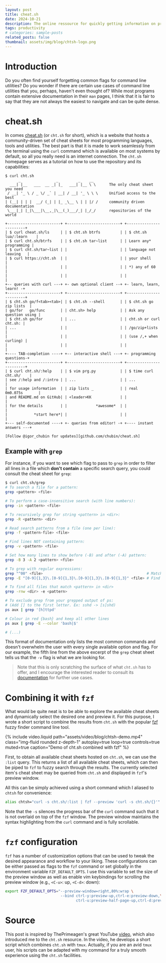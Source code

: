 ```yaml
---
layout: post
title: cheat.sh
date: 2024-10-21
description: The online ressource for quickly getting information on programming languages and core utilities
tags: productivity
# categories: sample-posts
related_posts: false
thumbnail: assets/img/blog/chtsh-logo.png
---
```


# Introduction

Do you often find yourself forgetting common flags for command line utilities?
Do you wonder if there are certain use cases of command line utilities that you, perhaps, haven't even thought of?
While most programs contain extensive documentation in their `man` pages, I think that it is fair to say that they are not always the easiest to navigate and can be quite dense.

# cheat.sh

In comes [cheat.sh](https://www.cht.sh) (or `cht.sh` for short), which is a website that hosts a community-driven set of cheat sheets for most programming languages, tools and utilities.
The best part is that it is made to work seamlessly from the terminal using the `curl` command which is available on most systems by default, so all you really need is an internet connection.
The `cht.sh` homepage serves as a tutorial on how to use the repository and its capabilities:

```text
$ curl cht.sh
      _                _         _    __
  ___| |__   ___  __ _| |_   ___| |__ \ \      The only cheat sheet you need
 / __| '_ \ / _ \/ _` | __| / __| '_ \ \ \     Unified access to the best
| (__| | | |  __/ (_| | |_ _\__ \ | | |/ /     community driven documentation
 \___|_| |_|\___|\__,_|\__(_)___/_| |_/_/      repositories of the world

+------------------------+ +------------------------+ +------------------------+
| $ curl cheat.sh/ls     | | $ cht.sh btrfs         | | $ cht.sh lua/:learn    |
| $ curl cht.sh/btrfs    | | $ cht.sh tar~list      | | Learn any* programming |
| $ curl cht.sh/tar~list | |                        | | language not leaving   |
| $ curl https://cht.sh  | |                        | | your shell             |
|                        | |                        | | *) any of 60           |
|                        | |                        | |                        |
+-- queries with curl ---+ +- own optional client --+ +- learn, learn, learn! -+
+------------------------+ +------------------------+ +------------------------+
| $ cht.sh go/f<tab><tab>| | $ cht.sh --shell       | | $ cht.sh go zip lists  |
| go/for   go/func       | | cht.sh> help           | | Ask any question using |
| $ cht.sh go/for        | | ...                    | | cht.sh or curl cht.sh: |
| ...                    | |                        | | /go/zip+lists          |
|                        | |                        | | (use /,+ when curling) |
|                        | |                        | |                        |
+---- TAB-completion ----+ +-- interactive shell ---+ +- programming questions-+
+------------------------+ +------------------------+ +------------------------+
| $ curl cht.sh/:help    | | $ vim prg.py           | | $ time curl cht.sh/    |
| see /:help and /:intro | | ...                    | | ...                    |
| for usage information  | | zip lists _            | | real    0m0.075s       |
| and README.md on GitHub| | <leader>KK             | |                        |
| for the details        | |             *awesome*  | |                        |
|            *start here*| |                        | |                        |
+--- self-documented ----+ +- queries from editor! -+ +---- instant answers ---+

[Follow @igor_chubin for updates][github.com/chubin/cheat.sh]
```

## Example with `grep`

For instance, if you want to see which flag to pass to `grep` in order to filter all lines in a file which **don't contain** a specific search query, you could consult the cheat sheet for `grep`:

```bash
$ curl cht.sh/grep
# To search a file for a pattern:
grep <pattern> <file>

# To perform a case-insensitive search (with line numbers):
grep -in <pattern> <file>

# To recursively grep for string <pattern> in <dir>:
grep -R <pattern> <dir>

# Read search patterns from a file (one per line):
grep -f <pattern-file> <file>

# Find lines NOT containing pattern:
grep -v <pattern> <file>

# Set how many lines to show before (-B) and after (-A) pattern:
grep -B 3 -A 2 <pattern> <file>

# To grep with regular expressions:
grep "^00" <file>                                               # Match lines starting with 00
grep -E "[0-9]{1,3}\.[0-9]{1,3}\.[0-9]{1,3}\.[0-9]{1,3}" <file> # Find IP add

# To find all files that match <pattern> in <dir>
grep -rnw <dir> -e <pattern>

# To exclude grep from your grepped output of ps:
# (Add [] to the first letter. Ex: sshd -> [s]shd)
ps aux | grep '[h]ttpd'

# Colour in red {bash} and keep all other lines
ps aux | grep -E --color 'bash|$'

# (...)
```

This format of documentation only lists the most common commands and doesn't overwhelm the user with every single available option and flag.
For our example, the fifth line from the above excerpt of the `grep` cheat sheet tells us that the `-v` flag is what we are looking for.

> Note that this is only scratching the surface of what `cht.sh` has to offer, and I encourage the interested reader to consult its [documentation](https://github.com/chubin/cheat.sh?tab=readme-ov-file) for further use cases.

# Combining it with `fzf`

What would be quite neat is to be able to explore the available cheat sheets and dynamically select the desired one and preview it.
For this purpose, I wrote a short script to combine the results from `cht.sh` with the popular [fzf](https://github.com/junegunn/fzf) fuzzy finder command line tool.

{% include video.liquid path="assets/video/blog/chtsh-demo.mp4" class="img-fluid rounded z-depth-1" autoplay=true loop=true controls=true muted=true caption="Demo of cht.sh combined with fzf" %}

First, to obtain all available cheat sheets hosted on `cht.sh`, we can use the `:list` query.
This returns a list of all available cheat sheets, which can then be piped to `fzf` to fuzzy search through the results.
The currently selected item's cheat sheet may be queried from `cht.sh` and displayed in `fzf`'s preview window.

All this can be simply achieved using a short command which I aliased to `chtsh` for convenience:

```bash
alias chtsh="curl -s cht.sh/:list | fzf --preview 'curl -s cht.sh/{}'"
```

Note that the `-s` silences the progress bar of the `curl` command such that it is not overlaid on top of the `fzf` window.
The preview window maintains the syntax highlighting from the `curl` command and is fully scrollable.

# `fzf` configuration

`fzf` has a number of customization options that can be used to tweak the desired appearance and workflow to your liking.
These configurations can be either passed as flags to the `fzf` command or set globally in the environment variable `FZF_DEFAULT_OPTS`.
I use this variable to set the size of the preview window as well as enable vim keybindings for scrolling the preview window (e.g., `<C-u>`: up, `<C-d>`: down):

```sh
export FZF_DEFAULT_OPTS="--preview-window=right,80%:wrap \
                         --bind ctrl-y:preview-up,ctrl-e:preview-down,\
                                ctrl-u:preview-half-page-up,ctrl-d:preview-half-page-down"
```

# Source

This post is inspired by ThePrimeagen's great YouTube [video](https://www.youtube.com/watch?v=hJzqEAf2U4I), which also introduced me to the `cht.sh` resource.
In the video, he develops a short script which combines `cht.sh` with `tmux`.
Actually, if you are an avid `tmux` user, his scripts can be adapted with my command for a truly smooth experience using the `cht.sh` facilities.

